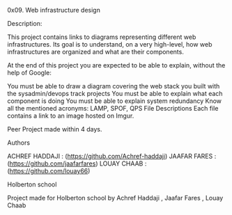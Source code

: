 0x09. Web infrastructure design

Description:

This project contains links to diagrams representing different web infrastructures. Its goal is to understand, on a very high-level, how web infrastructures are organized and what are their components.

At the end of this project you are expected to be able to explain, without the help of Google:

You must be able to draw a diagram covering the web stack you built with the sysadmin/devops track projects You must be able to explain what each component is doing You must be able to explain system redundancy Know all the mentioned acronyms: LAMP, SPOF, QPS File Descriptions Each file contains a link to an image hosted on Imgur.

Peer Project made within 4 days.

Authors

ACHREF HADDAJI : (https://github.com/Achref-haddaji)
JAAFAR FARES : (https://github.com/jaafarfares)
LOUAY CHAAB : (https://github.com/louay66)

Holberton school

Project made for Holberton school by Achref Haddaji , Jaafar Fares , Louay Chaab

